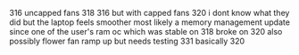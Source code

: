 316 uncapped fans
318 316 but with capped fans
320 i dont know what they did but the laptop feels smoother most likely a memory management update since one of the user's ram oc which was stable on 318 broke on 320 
also possibly flower fan ramp up but needs testing
331 basically 320